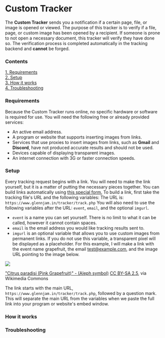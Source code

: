 Custom Tracker
==============

The **Custom Tracker** sends you a notification if a certain page, file, or image is opened or viewed.
The purpose of this tracker is to verify if a file, page, or custom image has been opened by a recipient. If someone is prone to not open a necessary document, this tracker will verify they have done so.
The verification process is completed automatically in the tracking backend and **cannot** be forged.

### Contents
[1\. Requirements](#requirements)  
[2\. Setup](#setup)  
[3\. How it works](#how-it-works)  
[4\. Troubleshooting](#troubleshooting)

### Requirements
Because the Custom Tracker runs online, no specific hardware or software is required for use.
You will need the following free or already provided services:
*   An active email address.
*   A program or website that supports inserting images from links.
*   Services that use proxies to insert images from links, such as **Gmail** and **Discord**, have not produced accurate results and should not be used.
*   Devices capable of displaying transparent images.
*   An internet connection with 3G or faster connection speeds.

### Setup
Every tracking request begins with a link. You will need to make the link yourself, but it is a matter of putting the necessary pieces together.
You can build links automatically using [this special form.](https://www.glennjam.in/tracker/urlmaker.php)
To build a link, first take the tracking file's URL and the following variables:
The URL is: `https://www.glennjam.in/tracker/track.php`
You will also need to use the following variables after the URL: `event`, `email`, and the optional `imgurl`.
*   `event` is a name you can set yourself. There is no limit to what it can be called, however it cannot contain spaces.
*   `email` is the email address you would like tracking results sent to.
*   `imgurl` is an optional variable that allows you to use custom images from permanent links. If you do not use this variable, a transparent pixel will be displayed as a placeholder.
For this example, I will make a link with the event name grapefruit, the email test@example.com, and the image URL pointing to the image below.

![](https://upload.wikimedia.org/wikipedia/commons/thumb/b/b5/Citrus_paradisi_%28Grapefruit%2C_pink%29.jpg/320px-Citrus_paradisi_%28Grapefruit%2C_pink%29.jpg)

["Citrus paradisi (Pink Grapefruit)" - (Aleph symbol)](https://commons.wikimedia.org/wiki/File:Citrus_paradisi_(Grapefruit,_pink).jpg)  
[CC BY-SA 2.5](https://creativecommons.org/licenses/by-sa/2.5), via Wikimedia Commons

The link starts with the main URL, `https://www.glennjam.in/tracker/track.php`, followed by a question mark. This will separate the main URL from the variables when we paste the full link into your program or website's embed window.

### How it works

### Troubleshooting
